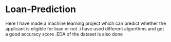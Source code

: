 # Loan-Prediction
Here I have made a machine learning project which can predict whether the applicant is eligible for loan or not .i have used different algorithms and got a good accuracy score .EDA of the dataset is also done
